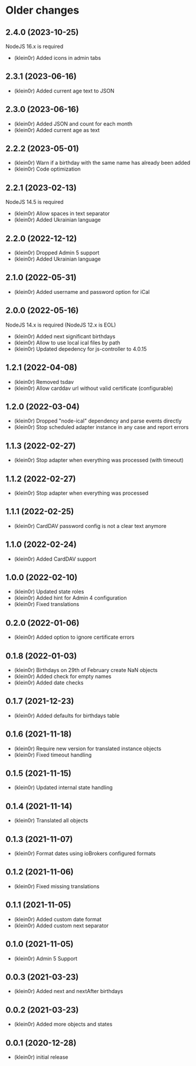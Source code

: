 # Older changes
## 2.4.0 (2023-10-25)

NodeJS 16.x is required

* (klein0r) Added icons in admin tabs

## 2.3.1 (2023-06-16)

* (klein0r) Added current age text to JSON

## 2.3.0 (2023-06-16)

* (klein0r) Added JSON and count for each month
* (klein0r) Added current age as text

## 2.2.2 (2023-05-01)

* (klein0r) Warn if a birthday with the same name has already been added
* (klein0r) Code optimization

## 2.2.1 (2023-02-13)

NodeJS 14.5 is required

* (klein0r) Allow spaces in text separator
* (klein0r) Added Ukrainian language

## 2.2.0 (2022-12-12)

* (klein0r) Dropped Admin 5 support
* (klein0r) Added Ukrainian language

## 2.1.0 (2022-05-31)

* (klein0r) Added username and password option for iCal

## 2.0.0 (2022-05-16)

NodeJS 14.x is required (NodeJS 12.x is EOL)

* (klein0r) Added next significant birthdays
* (klein0r) Allow to use local ical files by path
* (klein0r) Updated depedency for js-controller to 4.0.15

## 1.2.1 (2022-04-08)

* (klein0r) Removed tsdav
* (klein0r) Allow carddav url without valid certificate (configurable)

## 1.2.0 (2022-03-04)

* (klein0r) Dropped "node-ical" dependency and parse events directly
* (klein0r) Stop scheduled adapter instance in any case and report errors

## 1.1.3 (2022-02-27)

* (klein0r) Stop adapter when everything was processed (with timeout)

## 1.1.2 (2022-02-27)

* (klein0r) Stop adapter when everything was processed

## 1.1.1 (2022-02-25)

* (klein0r) CardDAV password config is not a clear text anymore

## 1.1.0 (2022-02-24)

* (klein0r) Added CardDAV support

## 1.0.0 (2022-02-10)

* (klein0r) Updated state roles
* (klein0r) Added hint for Admin 4 configuration
* (klein0r) Fixed translations

## 0.2.0 (2022-01-06)

* (klein0r) Added option to ignore certificate errors

## 0.1.8 (2022-01-03)

* (klein0r) Birthdays on 29th of February create NaN objects
* (klein0r) Added check for empty names
* (klein0r) Added date checks

## 0.1.7 (2021-12-23)

* (klein0r) Added defaults for birthdays table

## 0.1.6 (2021-11-18)

* (klein0r) Require new version for translated instance objects
* (klein0r) Fixed timeout handling

## 0.1.5 (2021-11-15)

* (klein0r) Updated internal state handling

## 0.1.4 (2021-11-14)

* (klein0r) Translated all objects

## 0.1.3 (2021-11-07)

* (klein0r) Format dates using ioBrokers configured formats

## 0.1.2 (2021-11-06)

* (klein0r) Fixed missing translations

## 0.1.1 (2021-11-05)

* (klein0r) Added custom date format
* (klein0r) Added custom next separator

## 0.1.0 (2021-11-05)

* (klein0r) Admin 5 Support

## 0.0.3 (2021-03-23)

* (klein0r) Added next and nextAfter birthdays

## 0.0.2 (2021-03-23)

* (klein0r) Added more objects and states

## 0.0.1 (2020-12-28)

* (klein0r) initial release
